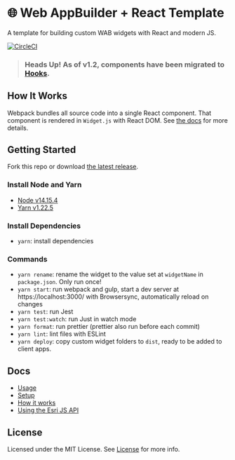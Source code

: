 # :globe_with_meridians: Web AppBuilder + React Template

A template for building custom WAB widgets with React and modern JS.

[![CircleCI](https://circleci.com/gh/brygrill/wab-react-webpack.svg?style=svg)](https://circleci.com/gh/brygrill/wab-react-webpack)

> ### Heads Up! As of v1.2, components have been migrated to [Hooks](https://reactjs.org/docs/hooks-intro.html).

## How It Works

Webpack bundles all source code into a single React component. That component is
rendered in `Widget.js` with React DOM. See [the docs](docs/HOW_IT_WORKS.md) for
more details.

## Getting Started

Fork this repo or download
[the latest release](https://github.com/brygrill/wab-react-webpack/releases).

### Install Node and Yarn

- [Node v14.15.4](https://nodejs.org/en/)
- [Yarn v1.22.5](https://yarnpkg.com/lang/en/docs/install/)

### Install Dependencies

- `yarn`: install dependencies

### Commands

- `yarn rename`: rename the widget to the value set at `widgetName` in
  `package.json`. Only run once!
- `yarn start`: run webpack and gulp, start a dev server at
  https://localhost:3000/ with Browsersync, automatically reload on changes
- `yarn test`: run Jest
- `yarn test:watch`: run Just in watch mode
- `yarn format`: run prettier (prettier also run before each commit)
- `yarn lint`: lint files with ESLint
- `yarn deploy`: copy custom widget folders to `dist`, ready to be added to
  client apps.

## Docs

- [Usage](docs/USAGE.md)
- [Setup](docs/SETUP.md)
- [How it works](docs/HOW_IT_WORKS.md)
- [Using the Esri JS API](docs/ESRI_JS_API.md)

## License

Licensed under the MIT License. See [License](LICENSE) for more info.
